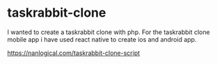 # taskrabbit-clone
I wanted to create a taskrabbit clone with php. For the taskrabbit clone mobile app i have used react native to create ios and android app.

https://nanlogical.com/taskrabbit-clone-script
